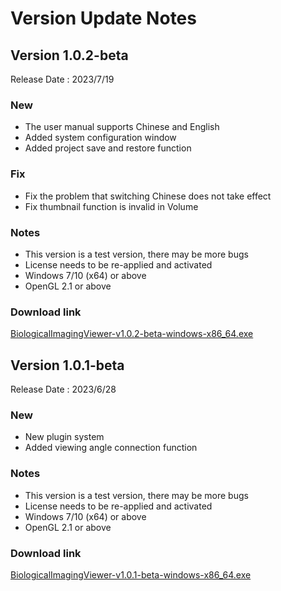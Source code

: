 # Version Update Notes

## Version 1.0.2-beta

Release Date : 2023/7/19

### New
* The user manual supports Chinese and English
* Added system configuration window
* Added project save and restore function

### Fix
* Fix the problem that switching Chinese does not take effect
* Fix thumbnail function is invalid in Volume

### Notes
* This version is a test version, there may be more bugs
* License needs to be re-applied and activated
* Windows 7/10 (x64) or above  
* OpenGL 2.1 or above

### Download link
[BiologicalImagingViewer-v1.0.2-beta-windows-x86_64.exe](http://71.131.244.138:22224/Image-1.0.2-beta/BiologicalImagingViewer-v1.0.2-beta-windows-x86_64.exe)

## Version 1.0.1-beta

Release Date : 2023/6/28

### New
* New plugin system
* Added viewing angle connection function

### Notes
* This version is a test version, there may be more bugs
* License needs to be re-applied and activated
* Windows 7/10 (x64) or above  
* OpenGL 2.1 or above

### Download link
[BiologicalImagingViewer-v1.0.1-beta-windows-x86_64.exe](http://71.131.244.138:22224/Image-1.0.1-beta/BiologicalImagingViewer-v1.0.1-beta-windows-x86_64.exe)
